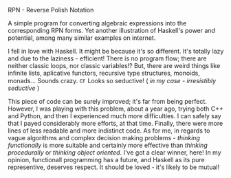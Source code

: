 RPN - Reverse Polish Notation

A simple program for converting algebraic expressions into the corresponding RPN forms. Yet another illustration of Haskell's power and potential, among many similar examples on internet.

I fell in love with Haskell. It might be because it's so different. It's totally lazy and due to the laziness - efficient! There is no program flow; there are neither classic loops, nor classic variables!? But, there are weird things like infinite lists, aplicative functors, recursive type structures, monoids, monads... Sounds crazy. <img src="http://forum.srpskinacionalisti.com/images/smilies/eusa_shifty.gif" alt="crazy" height="15" width="15"> Looks so seductive! ( <i>in my case - irresistibly seductive</i> <!--img src="http://www.animated-gifs.eu/category_emoticons/smilies-love/0022.gif" alt="mutual love" height="25" width="37"--> ) 

This piece of code can be surely  improved; it's far from being perfect. However, I was playing with this problem, about a year ago, trying both C++ and Python, and then I experienced much more difficulties. I can safely say that I payed considerably more efforts, at that time. Finally, there were more lines of less readable and more indistinct code. As for me, in regards to vague algorithms and complex decision making problems - <i>thinking functionally</i> is more suitable and certainly more effective than <i>thinking procedurally</i> or <i>thinking object oriented</i>. I've got a clear winner, here! In my opinion, functionall programming has a future, and Haskell as its pure representive, deserves respect. It should be loved - it's likely to be mutual! 

